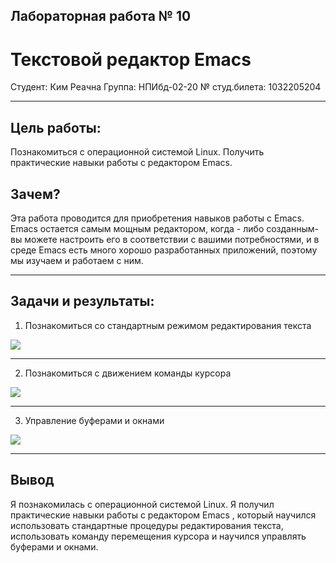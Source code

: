 ## Лабораторная работа № 10
#  Текстовой редактор Emacs


Студент: Ким Реачна
Группа: НПИбд-02-20
№ студ.билета: 1032205204

<!-- pagebreak -->

---

## Цель работы:

Познакомиться с операционной системой Linux. Получить практические навыки работы с редактором Emacs. 

## Зачем?

Эта работа проводится для приобретения навыков работы с Emacs. Emacs остается самым мощным редактором, когда - либо созданным-вы можете настроить его в соответствии с вашими потребностями, и в среде Emacs есть много хорошо разработанных приложений, поэтому мы изучаем и работаем с ним.

<!-- pagebreak -->
---

## Задачи и результаты:

1. Познакомиться со стандартным режимом редактирования текста

![](https://sun9-18.userapi.com/impg/-qDGXNwD4zGMEHJ35I5YzuPIywAGghVW287s8Q/pg8wOg1M8RE.jpg?size=2560x1707&quality=96&sign=87eb0232c11a6c585f11739b5b87ff33&type=album)

<!-- pagebreak -->
---

2. Познакомиться с движением команды курсора

![](https://sun9-56.userapi.com/impg/gBk7b8Y8AFSRE7kMvz8HpBcPlg2BHzwu2xncyQ/mSxKpVdQrgM.jpg?size=2560x1440&quality=96&sign=55ffba17de1c4be62f05038d4683daa4&type=album)

<!-- pagebreak -->
---

3. Управление буферами и окнами

![](https://sun9-58.userapi.com/impg/E9m18ZrrtRmreiEc67LXKR83XZit2JKNlDXJrg/OdYbcNdF_E0.jpg?size=1920x1280&quality=96&sign=1d52916f5035705c7df9a82f91571c86&type=album)

<!-- pagebreak -->
---


## Вывод

Я познакомилась с операционной системой Linux. Я получил практические навыки работы с редактором Emacs , который научился использовать стандартные процедуры редактирования текста, использовать команду перемещения курсора и научился управлять буферами и окнами.


